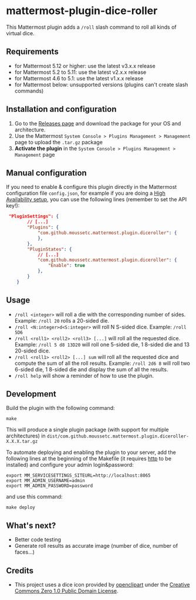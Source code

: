 # mattermost-plugin-dice-roller
This Mattermost plugin adds a `/roll` slash command to roll all kinds of virtual dice.

## Requirements
- for Mattermost 5.12 or higher: use the latest v3.x.x release
- for Mattermost 5.2 to 5.11: use the latest v2.x.x release
- for Mattermost 4.6 to 5.1: use the latest v1.x.x release
- for Mattermost below: unsupported versions (plugins can't create slash commands)

## Installation and configuration
1. Go to the [Releases page](https://github.com/moussetc/mattermost-plugin-dice-roller/releases) and download the package for your OS and architecture.
2. Use the Mattermost `System Console > Plugins Management > Management` page to upload the `.tar.gz` package
3. **Activate the plugin** in the `System Console > Plugins Management > Management` page

## Manual configuration
If you need to enable & configure this plugin directly in the Mattermost configuration file `config.json`, for example if you are doing a [High Availability setup](https://docs.mattermost.com/deployment/cluster.html), you can use the following lines (remember to set the API key!):
```json
 "PluginSettings": {
        // [...]
        "Plugins": {
            "com.github.moussetc.mattermost.plugin.diceroller": {
            },
        },
        "PluginStates": {
            // [...]
            "com.github.moussetc.mattermost.plugin.diceroller": {
                "Enable": true
            },
        }
    }
```

## Usage
- `/roll <integer>` will roll a die with the corresponding number of sides. Example: `/roll 20` rolls a 20-sided die.
- `/roll <N:integer>d<S:integer>` will roll N S-sided dice. Example: `/roll 5D6`
- `/roll <roll1> <roll2> <roll3> [...]` will roll all the requested dice. Example: `/roll 5 d8 13D20` will roll one 5-sided die, 1 8-sided die and 13 20-sided dice.
- `/roll <roll1> <roll2> [...] sum` will roll all the requested dice and compute the sum of all the roll results. Example: `/roll 2d6 8` will roll two 6-sided die, 1 8-sided die and display the sum of all the results.
- `/roll help` will show a reminder of how to use the plugin.

## Development
Build the plugin with the following command:
```
make
```
This will produce a single plugin package (with support for multiple architectures) in `dist/com.github.moussetc.mattermost.plugin.diceroller-X.X.X.tar.gz`

To automate deploying and enabling the plugin to your server, add the following lines at the beginning of the Makefile (it requires [http](https://httpie.org/) to be installed) and configure your admin login&password:
```
export MM_SERVICESETTINGS_SITEURL=http://localhost:8065
export MM_ADMIN_USERNAME=admin
export MM_ADMIN_PASSWORD=password
```
and use this command:
```
make deploy
```

## What's next?
- Better code testing
- Generate roll results as accurate image (number of dice, number of faces...)

## Credits
- This project uses a dice icon provided by [openclipart](https://openclipart.org/detail/94501/twentysided-dice) under the [Creative Commons Zero 1.0 Public Domain License](https://creativecommons.org/publicdomain/zero/1.0/).
